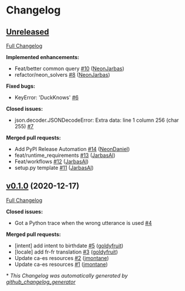# Changelog

## [Unreleased](https://github.com/OpenVoiceOS/skill-ovos-ddg/tree/HEAD)

[Full Changelog](https://github.com/OpenVoiceOS/skill-ovos-ddg/compare/v0.1.0...HEAD)

**Implemented enhancements:**

- Feat/better common query [\#10](https://github.com/OpenVoiceOS/skill-ovos-ddg/pull/10) ([NeonJarbas](https://github.com/NeonJarbas))
- refactor/neon\_solvers [\#8](https://github.com/OpenVoiceOS/skill-ovos-ddg/pull/8) ([NeonJarbas](https://github.com/NeonJarbas))

**Fixed bugs:**

- KeyError: 'DuckKnows' [\#6](https://github.com/OpenVoiceOS/skill-ovos-ddg/issues/6)

**Closed issues:**

- json.decoder.JSONDecodeError: Extra data: line 1 column 256 \(char 255\) [\#7](https://github.com/OpenVoiceOS/skill-ovos-ddg/issues/7)

**Merged pull requests:**

- Add PyPI Release Automation [\#14](https://github.com/OpenVoiceOS/skill-ovos-ddg/pull/14) ([NeonDaniel](https://github.com/NeonDaniel))
- feat/runtime\_requirements [\#13](https://github.com/OpenVoiceOS/skill-ovos-ddg/pull/13) ([JarbasAl](https://github.com/JarbasAl))
- Feat/workflows [\#12](https://github.com/OpenVoiceOS/skill-ovos-ddg/pull/12) ([JarbasAl](https://github.com/JarbasAl))
- setup.py template [\#11](https://github.com/OpenVoiceOS/skill-ovos-ddg/pull/11) ([JarbasAl](https://github.com/JarbasAl))

## [v0.1.0](https://github.com/OpenVoiceOS/skill-ovos-ddg/tree/v0.1.0) (2020-12-17)

[Full Changelog](https://github.com/OpenVoiceOS/skill-ovos-ddg/compare/fc5ed5acb4e0ddadbc28050676065abad8fb2c1d...v0.1.0)

**Closed issues:**

- Got a Python trace when the wrong utterance is used [\#4](https://github.com/OpenVoiceOS/skill-ovos-ddg/issues/4)

**Merged pull requests:**

- \[intent\] add intent to birthdate [\#5](https://github.com/OpenVoiceOS/skill-ovos-ddg/pull/5) ([goldyfruit](https://github.com/goldyfruit))
- \[locale\] add fr-fr translation [\#3](https://github.com/OpenVoiceOS/skill-ovos-ddg/pull/3) ([goldyfruit](https://github.com/goldyfruit))
- Update ca-es resources [\#2](https://github.com/OpenVoiceOS/skill-ovos-ddg/pull/2) ([jmontane](https://github.com/jmontane))
- Update ca-es resources [\#1](https://github.com/OpenVoiceOS/skill-ovos-ddg/pull/1) ([jmontane](https://github.com/jmontane))



\* *This Changelog was automatically generated by [github_changelog_generator](https://github.com/github-changelog-generator/github-changelog-generator)*
